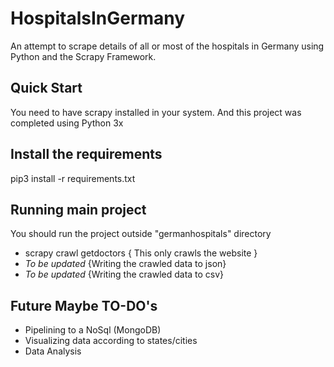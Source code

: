 # HospitalsInGermany
An attempt to scrape details of all or most of the hospitals in Germany using Python and the Scrapy Framework.

## Quick Start

You need to have scrapy installed in your system. And this project was completed using Python 3x

## Install the requirements

pip3 install -r requirements.txt

## Running main project

You should run the project outside "germanhospitals" directory

* scrapy crawl getdoctors { This only crawls the website }
* *To be updated*                        {Writing the crawled data to json}
* *To be updated*                        {Writing the crawled data to csv}


## Future Maybe TO-DO's
* Pipelining to a NoSql (MongoDB)
* Visualizing data according to states/cities
* Data Analysis
